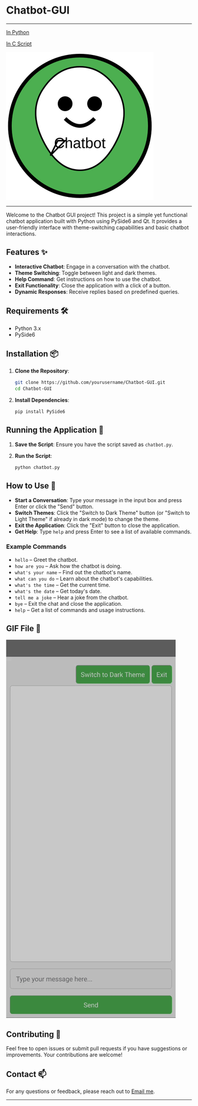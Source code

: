 # Chatbot-GUI
---
[In Python](https://github.com/mdriyadkhan585/Chatbot-Python)

[In C Script](https://github.com/mdriyadkhan585/Chatbot-in-C)


![Logo](logo.svg)

---

Welcome to the Chatbot GUI project! This project is a simple yet functional chatbot application built with Python using PySide6 and Qt. It provides a user-friendly interface with theme-switching capabilities and basic chatbot interactions.

## Features ✨

- **Interactive Chatbot**: Engage in a conversation with the chatbot.
- **Theme Switching**: Toggle between light and dark themes.
- **Help Command**: Get instructions on how to use the chatbot.
- **Exit Functionality**: Close the application with a click of a button.
- **Dynamic Responses**: Receive replies based on predefined queries.

## Requirements 🛠️

- Python 3.x
- PySide6

## Installation 📦

1. **Clone the Repository**:
   ```bash
   git clone https://github.com/yourusername/Chatbot-GUI.git
   cd Chatbot-GUI
   ```

2. **Install Dependencies**:
   ```bash
   pip install PySide6
   ```

## Running the Application 🚀

1. **Save the Script**: Ensure you have the script saved as `chatbot.py`.

2. **Run the Script**:
   ```bash
   python chatbot.py
   ```

## How to Use 📝

- **Start a Conversation**: Type your message in the input box and press Enter or click the "Send" button.
- **Switch Themes**: Click the "Switch to Dark Theme" button (or "Switch to Light Theme" if already in dark mode) to change the theme.
- **Exit the Application**: Click the "Exit" button to close the application.
- **Get Help**: Type `help` and press Enter to see a list of available commands.

### Example Commands

- `hello` – Greet the chatbot.
- `how are you` – Ask how the chatbot is doing.
- `what's your name` – Find out the chatbot's name.
- `what can you do` – Learn about the chatbot's capabilities.
- `what's the time` – Get the current time.
- `what's the date` – Get today's date.
- `tell me a joke` – Hear a joke from the chatbot.
- `bye` – Exit the chat and close the application.
- `help` – Get a list of commands and usage instructions.

## GIF File 📸

![chatbot](chatbot.gif)

## Contributing 🤝

Feel free to open issues or submit pull requests if you have suggestions or improvements. Your contributions are welcome!

## Contact 📫

For any questions or feedback, please reach out to [Email me](mailto:mdriyadkhan585@gmail.com).

---
